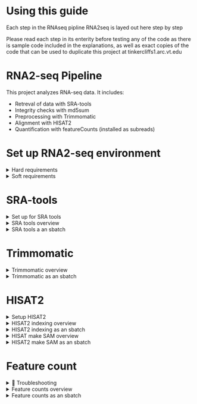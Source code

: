 # Using this guide
Each step in the RNAseq pipline RNA2seq is layed out here step by step

Please read each step in its enterity before testing any of the code as there is sample code included in the explanations, as well as exact copies of the code that can be used to duplicate this project at tinkercliffs1.arc.vt.edu

# RNA2-seq Pipeline

This project analyzes RNA-seq data. It includes:
- Retreval of data with SRA-tools
- Integrity checks with md5sum
- Preprocessing with Trimmomatic
- Alignment with HISAT2
- Quantification with featureCounts (installed as subreads)
  
# Set up RNA2-seq environment

<details>
<summary> Hard requirements </summary>

    
It is nesssisary to install these programs with conda in a single environment prior to beining to procced
To install the minimum programs needed in a conda enviroment run
    
```
conda create -N RNA2-seq
conda activate RNA2-seq
conda install -c bioconda sra-tools -y
conda install -c bioconda trimmomatic -y
conda install -c bioconda hisat2 -y
conda install -c bioconda subreads -y
```
    
</details>

<details>
<summary> Soft requirements </summary>

    
The only constant is change, if the programs used have chaned change your file types with these tools   
If you wish to work with the data in any other formats consider installing gffread and samtools
```
conda activate RNA2-seq
conda install -c bioconda gffread -y
conda install -c bioconda samtools -y
```

</details>

# SRA-tools

</details>

<details>
<summary> Set up for SRA tools </summary>
    
This tool alows for the colection of RNA-seq data stored as uniquily idenfied SRR files to be downloaded as fastq files 
    To set up you will need a .txt file with the SRR numbers for data
    open a text editor
    ```
    nano srrid.txt
    ```
copy and pase the SRR numbers each on its own line then sace srrid.txt
    example
```     
SRR11749400
SRR11749401
SRR11749402
SRR11749403
SRR11749404
```
save by typing Ctrl x, y, enter
</details>

<details>
<summary> SRA tools overview </summary>
    
too run sra-tools be sure to be in the conda environment you just created and run 
```
# makes output directory so you can save in a new directory
mkdir "/path/to/output"

# copy as path the .txt file you made in the last step
SRR_FILE="/path/to/srrid.txt" 
  
#same path as the directory you just made 
OUTPUT_DIR="/path/to/output" 
  
mkdir -p $OUTPUT_DIR 
  
while read -r SRR 
  
do 
        if [[ ! -z "$SRR" ]]; then 
  
        fastq-dump --outdir $OUTPUT_DIR --gzip --split-files $SRR 
  
        fi 
done < "$SRR_FILE" 
  
echo "Download complete." 
# fastq-dump has now made the srr files with the ID you specifed into fastq files you can use in later steps
```

</details>

<details>
<summary> SRA tools a an sbatch </summary>
    
When downloading many large files it is recomended to submit as a slurm job so that this can run in the bacground
```
nano srrdw.sh
```
and then coppy and paste
```
#!/bin/bash
#SBATCH -t 144:00:00
#SBATCH --nodes=2
#SBATCH --tasks-per-node=8
#SBATCH --job-name=makefastq
#SBATCH --partition=normal_q
#SBATCH --account=introtogds
#SBATCH --mail-user=email
#SBATCH --mail-type=ALL

source ~/.bashrc
conda activate RNA2-seq

# makes output directory so you can save in a new directory
mkdir "/path/to/output"

# copy as path the .txt file you made in the last step
SRR_FILE="/path/to/srrid.txt" 
  
#same path as the directory you just made 
OUTPUT_DIR="/path/to/output" 
  
mkdir -p $OUTPUT_DIR 
  
while read -r SRR 
  
do 
        if [[ ! -z "$SRR" ]]; then 
  
        fastq-dump --outdir $OUTPUT_DIR --gzip --split-files $SRR 
  
        fi 
done < "$SRR_FILE" 
  
echo "Download complete." 
# fastq-dump has now made the srr files with the ID you specifed into fastq files you can use in later steps
```

save by typing Ctrl x, y, enter

run with 

```
sbatch srrdw.sh
```
</details>

# Trimmomatic

<details>
<summary> Trimmomatic overview </summary>

This tool is used to remove under sized reads as well as remove primers or tags from RNAseq reads

The fastq files you downloaded in the sra-tools section will be targets for trimmomatic

Trimmomatic takes its comands formated as 

```trimmomatic SE <input.fastq> <output_trimmed.fastq> ILLUMINACLIP:<adapters.fa>:<seed_mismatches>:<palindrome_clip_threshold>:<simple_clip_threshold> LEADING:<quality> TRAILING:<quality> SLIDINGWINDOW:<window_size>:<required_quality> MINLEN:<min_length>```

Each argement has a meaning and a rolw

* SE or PE for singele ened or paired end
* input.fastq is the file to be timmed
* output.fastq sets the name for the file made 
* ILLUMINACLIP:
  
  *<adapters.fa> is a fastq file for the adapters commonly included in the trimmomatic instal
  
  *<seed_mismatches>: Number of mismatches allowed in the adapter seed
  
  *<palindrome_clip_threshold>: Threshold for palindrome mode clipping
  
  *<simple_clip_threshold>: Threshold for simple adapter clipping
  
* LEADING:<quality> Trims low-quality bases from the start of the read (below <quality>)
* TRAILING:<quality> Trims low-quality bases from the end of the read
* SLIDINGWINDOW:<window_size>:<required_quality> Uses a sliding window to trim where the average quality drops below <required_quality>
* MINLEN:<min_length>: Discards reads shorter than <min_length> bases

So the comand to trim the first srr file we downloaded in fastq format is 
```trimmomatic SE SRR11749400_1.fastq output_trimmed.fastq ILLUMINACLIP:adapters.fa:2:30:10 LEADING:3 TRAILING:3 SLIDINGWINDOW:4:20 MINLEN:36```
with any ajustments made to the quality as needed

</details>

<details>
<summary> Trimmomatic as an sbatch </summary>

or to submit the entier process as a slurm job 
``` nano trimmer.sh```

then copy paste

```
#!/bin/bash
#SBATCH -t 144:00:00
#SBATCH --nodes=2
#SBATCH --tasks-per-node=8
#SBATCH --job-name=trimmer
#SBATCH --partition=normal_q
#SBATCH --account=introtogds
#SBATCH --mail-user=email
#SBATCH --mail-type=ALL

source ~/.bashrc
conda activate RNA1-seq

trimmomatic SE SRR11749400_1.fastq output_trimmed0.fastq ILLUMINACLIP:adapters.fa:2:30:10 LEADING:3 TRAILING:3 SLIDINGWINDOW:4:20 MINLEN:36

trimmomatic SE SRR11749401_1.fastq output_trimmed1.fastq ILLUMINACLIP:adapters.fa:2:30:10 LEADING:3 TRAILING:3 SLIDINGWINDOW:4:20 MINLEN:36

trimmomatic SE SRR11749402_1.fastq output_trimmed2.fastq ILLUMINACLIP:adapters.fa:2:30:10 LEADING:3 TRAILING:3 SLIDINGWINDOW:4:20 MINLEN:36

trimmomatic SE SRR11749403_1.fastq output_trimmed3.fastq ILLUMINACLIP:adapters.fa:2:30:10 LEADING:3 TRAILING:3 SLIDINGWINDOW:4:20 MINLEN:36

trimmomatic SE SRR11749404_1.fastq output_trimmed4.fastq ILLUMINACLIP:adapters.fa:2:30:10 LEADING:3 TRAILING:3 SLIDINGWINDOW:4:20 MINLEN:36
```

save by typing Ctrl x, y, enter

run

``` sbatch trimmer.sh```

</details>

# HISAT2

<details>
<summary> Setup HISAT2 </summary>

before HISAT2 can compare the RNAseq data to a referance geneome you need to download a referance genemoe, if your goal is replicate this project on tinkercliffs1.arc.vt.edu follow these steps exactly in a directory where you want this stored

insall data sets to obtain data from NCBI
```
curl -o datasets 'https://ftp.ncbi.nlm.nih.gov/pub/datasets/command-line/v2/linux-amd64/datasets'
```
give data sets exacting privlages 
```
chmod +x datasets
```
download the mouse geneome used for this project
```
./datasets download genome accession GCF_000001635.27 --include genome,gtf
```
Unzip the data 
```
unzip ncbi_dataset.zip
```
and verify the integrity
```
md5sum -c md5sum.txt
```

if all check pass you now have the genomic data you need in this directory/ncbi_dataset/data/GCF_000001635.27/GCF_000001635.27_GRCm39_genomic.fna and this directory/ncbi_dataset/data/GCF_000001635.27/genomic.gtf

</details>

<details>
<summary> HISAT2 indexing overview  </summary>

Now you can begin to build the referance files the HISA2 will use, I recomend jsut keeping these here with the genome but you can set paths to folders as needed

the generic form of this comand is 
```
hisat2-build -p 8 Referance.fna /path/to/output
```

You will need to set an output name for the index files HISAT2 makes, there will be 8 of them named "name.1-8.ht2"

</details>

<details>   
<summary> HISAT2 indexing as an sbatch </summary>

To run as a slurm job

```
nano indexer.sh
```
copy and paste
```
#!/bin/bash

#SBATCH -t 144:00:00

#SBATCH --nodes=1

#SBATCH --tasks-per-node=8

#SBATCH --job-name=Index

#SBATCH --partition=normal_q

#SBATCH --account=introtogds

#SBATCH --mail-user=email

#SBATCH --mail-type=ALL




source ~/.bashrc

conda activate RNA2-seq

hisat2-build -p 8 GCF_000001635.27_GRCm39_genomic.fna geneIndex
```
save by typing Ctrl x, y, enter 

run
```
sbatch indexer.sh
```
this will produce 8 files geneIndex.1-8.ht2

Once the indexing process has finished HISAT2 can now be used to produce SAM files from the fastq files you produced in the trimmomatic step (or any fastq files if you are skipping steps but this is not recomended if you are trying to reporduce this project)

</details>

<details>
<summary> HISAT make SAM overview </summary>

to make same files wiht HISAT2 the general format is 
```
hisat2 -p <threads> -x <path_to_genome_index> -U <path_to_input_fastq> -S <path_to_output_sam>
```
With the index you just made, and the fastq you made in the trimmomatic step

</details>

<details>
<summary> HISAT2 make SAM as an sbatch </summary>

If these are all in the same directory then you can run this exact set of code to submit a slurm job on tinkercliffs1.arc.vt.edu if not you will need to set specific file paths for your jobs
I do itterate this several times but by the time you are to this step it may be a good idea to make sure you have a good file structure set up as there are a few moving parts going on with the genome fna, the gff, and two versions of each fastq.

```
nano samMaker.sh
```

copy and paste
```

#!/bin/bash
#SBATCH -t 144:00:00
#SBATCH --nodes=2
#SBATCH --tasks-per-node=8
#SBATCH --job-name=trimmer
#SBATCH --partition=normal_q
#SBATCH --account=introtogds
#SBATCH --mail-user=email
#SBATCH --mail-type=ALL

source ~/.bashrc
conda activate RNA1-seq

# make SAM files 
hisat2 -p 8 -x geneIndex -U output_trimmed0.fastq -S 0.sam

hisat2 -p 8 -x geneIndex -U output_trimmed1.fastq -S 1.sam

hisat2 -p 8 -x geneIndex -U output_trimmed2.fastq -S 2.sam

hisat2 -p 8 -x geneIndex -U output_trimmed3.fastq -S 3.sam

hisat2 -p 8 -x geneIndex -U output_trimmed4.fastq -S 4.sam
```

save by typing Ctrl x, y, enter

run 
```
sbatch samMaker.sh
```
You now have a SAM file per fastq file you input (5 of them labled 0-4 if you are replicating this project)

</details>

# Feature count


<details>
<summary>🔧 Troubleshooting</summary>
Feature counts will make use of the SAM files and the genomic.gtf to count the features of the RNAseq data that align with the comparison genome 
    
At this point if you have been replicating this project exactly tyou SAM files and a gtf file, I will proced to show how to use these in Feature counts but if you get errors based on file type this is why you may have installed gffread and samtools

If these errors arise some helpfull samtools comands are 

Make sam to bam
```
samtools view -S -b <path_to_input_sam> > <path_to_output_bam>
```
Sort a bam file
```
samtools sort <path_to_input_bam> -o <path_to_sorted_bam>
```
Make a bai file index from a sorted bam
```
samtools index <path_to_sorted_bam>
```
compress a bam
```
samtools view -b -@ <threads> -o <path_to_output_bam> <path_to_input_bam>
```

Usefull gffreads comands


GFF to GTF

```
gffread <path_to_input_gff> -T -o <path_to_output_gtf>
```

GTF to GFF

```
gffread <path_to_input_gtf>  -o <path_to_output_gff>
```
</details>

<details>
<summary> Feature counts overview </summary>
To begin working with featureCounts recall it was installed as part of the subreads packadge so should be good to go

the comand you will need is the base of counts and structured 

```
featureCounts -a /path/to/referance.gtf -o /path/to/output.txt /path/to/SAMfilefrompreviousstep.sam
```

</details>

<details>
<summary> Feature counts as an sbatch </summary>
    
To run a slurm job at tinkercliffs1.arc.vt.edu the following can be used, however be aware this is the final step and you are combining all of the moving parts from differant sorces so **check your paths** a copy and paste of this file assumes you unzipped the ncbi data in the same place as you stored the sam files made from the trimmed data, this may not be true or even ideal for your organisational system so check everything before submiting

```
nano counter.sh
```

copy and paste

```

#!/bin/bash
#SBATCH -t 144:00:00
#SBATCH --nodes=2
#SBATCH --tasks-per-node=8
#SBATCH --job-name=counter
#SBATCH --partition=normal_q
#SBATCH --account=introtogds
#SBATCH --mail-user=email
#SBATCH --mail-type=ALL

source ~/.bashrc
conda activate RNA1-seq

featureCounts -a ncbi_dataset/data/GCF_000001635.27/genomic.gtf -o 0counts.txt 0.sam
featureCounts -a ncbi_dataset/data/GCF_000001635.27/genomic.gtf -o 1counts.txt 1.sam
featureCounts -a ncbi_dataset/data/GCF_000001635.27/genomic.gtf -o 2counts.txt 2.sam
featureCounts -a ncbi_dataset/data/GCF_000001635.27/genomic.gtf -o 3counts.txt 3.sam
featureCounts -a ncbi_dataset/data/GCF_000001635.27/genomic.gtf -o 4counts.txt 4.sam
```
save by typing Ctrl x, y, enter

run 

```
sbatch counter.sh
```
</details>

